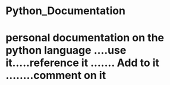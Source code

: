 # Python_Documentation
# personal documentation on the python language ….use it…..reference it ….... Add to it ….....comment on it

